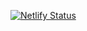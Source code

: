 [![Netlify Status](https://api.netlify.com/api/v1/badges/8128a37d-673d-4235-b010-a5333010b402/deploy-status)](https://app.netlify.com/sites/upbeat-yalow-aeb945/deploys)
